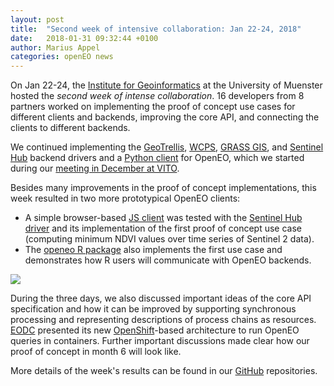 ```yaml
---
layout: post
title:  "Second week of intensive collaboration: Jan 22-24, 2018"
date:   2018-01-31 09:32:44 +0100
author: Marius Appel
categories: openEO news
---
```



On Jan 22-24, the [Institute for Geoinformatics](https://www.uni-muenster.de/Geoinformatics/en/index.html) at the University of Muenster hosted
the _second week of intense collaboration_. 16 developers from 8 partners worked on implementing the proof of concept use cases for different clients and backends, improving the core API, and connecting the clients to different backends. 

We continued implementing the [GeoTrellis](https://github.com/Open-EO/openeo-geopyspark-driver), [WCPS](https://github.com/Open-EO/openeo-wcps-driver), [GRASS GIS](https://github.com/Open-EO/openeo-grassgis-driver), and [Sentinel Hub](https://github.com/Open-EO/openeo-sentinelhub-driver) backend drivers and a [Python client](https://github.com/Open-EO/openeo-python-client) for OpenEO, which we started during our [meeting in December at VITO](http://openeo.org/openeo/news/2017/12/18/VITO_meeting.html).

Besides many improvements in the proof of concept implementations, this week resulted in two more prototypical OpenEO clients:  

-  A simple browser-based [JS client](https://github.com/Open-EO/openeo-js-client) was tested with the [Sentinel Hub driver](https://github.com/Open-EO/openeo-sentinelhub-driver) and its implementation of the first proof of concept use case (computing minimum NDVI values over time series of Sentinel 2 data).
- The [openeo R package](https://github.com/Open-EO/openeo-r-client) also implements the first use case and demonstrates how R users will communicate with OpenEO backends.


![](/images/20180123_134945.jpg)


During the three days, we also discussed important ideas of the core API specification and how it can be improved by supporting synchronous processing and representing descriptions of process chains as resources. [EODC](https://www.eodc.eu/) presented its new [OpenShift](https://www.openshift.com/)-based architecture to run OpenEO queries in containers. Further important discussions made clear how our proof of concept in month 6 will look like. 

More details of the week's results can be found in our [GitHub](https://github.com/Open-EO) repositories. 



